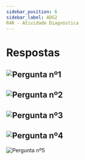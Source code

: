 ```yaml
---
sidebar_position: 6
sidebar_label: ADG2
R4R - Atividade Diagnóstica
---
```


# Respostas

![Pergunta nº1](/img/arquitetura-computadores/adg2/pergunta1.jpg)
-
![Pergunta nº2](/img/arquitetura-computadores/adg2/pergunta2.png)
-
![Pergunta nº3](/img/arquitetura-computadores/adg2/pergunta3.png)
-
![Pergunta nº4](/img/arquitetura-computadores/adg2/pergunta4.png)
-
![Pergunta nº5](/img/arquitetura-computadores/adg2/pergunta5.png)
